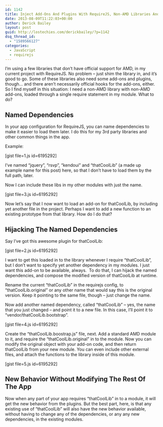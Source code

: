 ```yaml
---
id: 1142
title: Inject Add-Ons And Plugins With RequireJS, Non-AMD Libraries And Shims
date: 2013-08-09T11:22:03+00:00
author: Derick Bailey
layout: post
guid: http://lostechies.com/derickbailey/?p=1142
dsq_thread_id:
  - "1589566127"
categories:
  - JavaScript
  - requirejs
---
```

I&#8217;m using a few libraries that don&#8217;t have official support for AMD, in my current project with RequireJS. No problem &#8211; just shim the library in, and it&#8217;s good to go. Some of these libraries also need some add-ons and plugins, though&#8230; and there aren&#8217;t necessarily official hooks for the add-ons, either. So I find myself in this situation: I need a non-AMD library with non-AMD add-ons, loaded through a single require statement in my module. What to do?

## Named Dependencies

In your app configuration for RequireJS, you can name dependencies to make it easier to load them later. I do this for my 3rd party libraries and other common things in the app. 

Example:

[gist file=1.js id=6195292]

I&#8217;ve named &#8220;jquery&#8221;, &#8220;rsvp&#8221;, &#8220;kendoui&#8221; and &#8220;thatCoolLib&#8221; (a made up example name for this post) here, so that I don&#8217;t have to load them by the full path, later.

Now I can include these libs in my other modules with just the name.

[gist file=3.js id=6195292]

Now let&#8217;s say that I now want to load an add-on for thatCoolLib, by including yet another file in the project. Perhaps I want to add a new function to an existing prototype from that library. How do I do that?

## Hijacking The Named Dependencies

Say I&#8217;ve got this awesome plugin for thatCoolLib:

[gist file=2.js id=6195292]

I want to get this loaded in to the library whenever I require &#8220;thatCoolLib&#8221;, but I don&#8217;t want to specify yet another dependency in my modules. I just want this add-on to be available, always.  To do that, I can hijack the named dependencies, and compose the modified version of thatCoolLib at runtime.

Rename the current &#8220;thatCoolLib&#8221; in the requirejs config, to &#8220;thatCoolLib.original&#8221; or any other name that would say this is the original version. Keep it pointing to the same file, though &#8211; just change the name.

Now add another named dependency, called &#8220;thatCoolLib&#8221; &#8211; yes, the name that you just changed &#8211; and point it to a new file. In this case, I&#8217;ll point it to &#8220;vendor/thatCoolLib.bootstrap&#8221;. 

[gist file=4.js id=6195292]

Create the &#8220;thatCoolLib.boostrap.js&#8221; file, next. Add a standard AMD module to it, and require the &#8220;thatCoolLib.original&#8221; in to the module. Now you can modify the original object with your add-on code, and then return thatCoolLib from your new module. You can even include other external files, and attach the functions to the library inside of this module.

[gist file=5.js id=6195292]

## New Behavior Without Modifying The Rest Of The App

Now when any part of your app requires &#8220;thatCoolLib&#8221; in to a module, it will get the new behavior from the plugins. But the best part, here, is that any existing use of &#8220;thatCoolLib&#8221; will also have the new behavior available, without having to change any of the dependencies, or any any new dependencies, in the existing modules.
